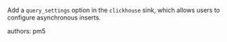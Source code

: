 Add a `query_settings` option in the `clickhouse` sink, which allows users to configure asynchronous inserts.

authors: pm5

